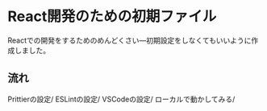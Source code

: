 # React開発のための初期ファイル

Reactでの開発をするためのめんどくさい―初期設定をしなくてもいいように作成しました。

## 流れ
Prittierの設定/
ESLintの設定/
VSCodeの設定/
ローカルで動かしてみる/

